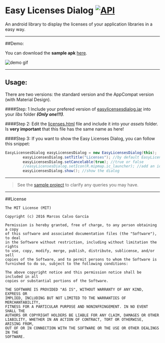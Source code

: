 # Easy Licenses Dialog  [![API](https://img.shields.io/badge/API-9%2B-blue.svg?style=flat)](https://android-arsenal.com/api?level=11)

An android library to display the licenses of your application libraries in a easy way.

---

##Demo:

You can download the **sample apk** [here](https://github.com/marcoscgdev/EasyLicensesDialog/raw/master/sample/app-debug.apk).

![demo gif](https://raw.githubusercontent.com/marcoscgdev/EasyLicensesDialog/master/sample/device-2016-06-21-005826.gif)

---

## Usage:

There are two versions: the standard version and the AppCompat version (with Material Design).

####Step: 1
Include your prefered version of [easylicensesdialog.jar](https://github.com/marcoscgdev/EasyLicensesDialog/blob/master/library) into your _libs_ folder ***(Only one!!!)***.

####Step 2:
Edit the [licenses.html](https://github.com/marcoscgdev/EasyLicensesDialog/tree/master/html%20file) file and include it into your _assets_ folder. Is **very important** that this file has the same name as here!

####Step 3:
If you want to show the Easy Licenses Dialog, you can follow this snippet:

```java
EasyLicensesDialog easyLicensesDialog = new EasyLicensesDialog(this);
        easyLicensesDialog.setTitle("Licenses"); //by default EasyLicensesDialog comes without any title.
        easyLicensesDialog.setCancelable(true); //true or false
        //easyLicensesDialog.setIcon(R.mipmap.ic_launcher); //add an icon to the title
        easyLicensesDialog.show(); //show the dialog
```

---
>See the [sample project](https://github.com/marcoscgdev/EasyLicensesDialog/tree/master/sample) to clarify any queries you may have.

---

##License

```
The MIT License (MIT)

Copyright (c) 2016 Marcos Calvo García

Permission is hereby granted, free of charge, to any person obtaining a copy
of this software and associated documentation files (the "Software"), to deal
in the Software without restriction, including without limitation the rights
to use, copy, modify, merge, publish, distribute, sublicense, and/or sell
copies of the Software, and to permit persons to whom the Software is
furnished to do so, subject to the following conditions:

The above copyright notice and this permission notice shall be included in all
copies or substantial portions of the Software.

THE SOFTWARE IS PROVIDED "AS IS", WITHOUT WARRANTY OF ANY KIND, EXPRESS OR
IMPLIED, INCLUDING BUT NOT LIMITED TO THE WARRANTIES OF MERCHANTABILITY,
FITNESS FOR A PARTICULAR PURPOSE AND NONINFRINGEMENT. IN NO EVENT SHALL THE
AUTHORS OR COPYRIGHT HOLDERS BE LIABLE FOR ANY CLAIM, DAMAGES OR OTHER
LIABILITY, WHETHER IN AN ACTION OF CONTRACT, TORT OR OTHERWISE, ARISING FROM,
OUT OF OR IN CONNECTION WITH THE SOFTWARE OR THE USE OR OTHER DEALINGS IN THE
SOFTWARE.
```
